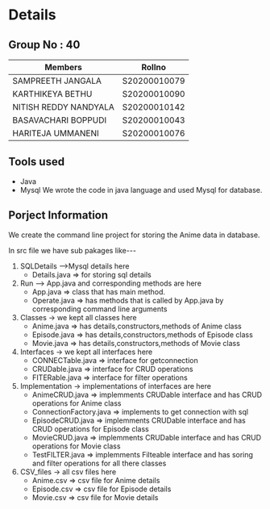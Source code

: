 # Details
## Group No : 40
|Members                 |Rollno      |
|------------------------|------------|
|SAMPREETH JANGALA       |S20200010079|
|KARTHIKEYA BETHU        |S20200010090|
|NITISH REDDY NANDYALA   |S20200010142| 
|BASAVACHARI BOPPUDI     |S20200010043|
|HARITEJA UMMANENI       |S20200010076|

## Tools used
* Java
* Mysql
    We wrote the code in java language and used Mysql for database.

## Porject Information
We create the command line project for storing the Anime data in database.

In src file we have sub pakages like---

1. SQLDetails -->Mysql details here 
    - Details.java => for storing sql details 
2. Run --> App.java and corresponding methods are here
    - App.java => class that has main method.
    - Operate.java => has methods that is called by App.java by corresponding command line arguments
3. Classes         -> we kept all classes here
    - Anime.java => has details,constructors,methods of Anime class
    - Episode.java => has details,constructors,methods of Episode class
    - Movie.java => has details,constructors,methods of Movie class
4. Interfaces -> we kept all interfaces here 
    - CONNECTable.java => interface for getconnection
    - CRUDable.java => interface for CRUD operations
    - FITERable.java => interface for filter operations
5. Implementation -> implementations of interfaces are here
    - AnimeCRUD.java => implemments CRUDable interface and has CRUD operations for Anime class   
    - ConnectionFactory.java => implements to get connection with sql
    - EpisodeCRUD.java => implemments CRUDable interface and has CRUD operations for Episode class
    - MovieCRUD.java => implemments CRUDable interface and has CRUD operations for Movie class
    - TestFILTER.java => implemments Filteable interface and has soring and filter operations for all there classes
6. CSV_files -> all csv files here
    - Anime.csv => csv file for Anime details
    - Episode.csv => csv file for Episode details
    - Movie.csv => csv file for Movie details
